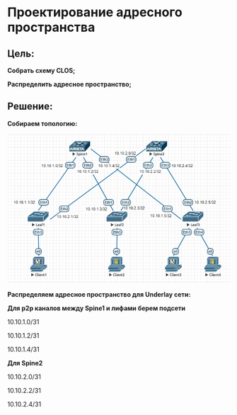 # Проектирование адресного пространства

## Цель:

**Собрать схему CLOS;**

**Распределить адресное пространство;**

## Решение:

**Собираем топологию:**

![](images/lab1.jpg)


**Распределяем адресное пространство для Underlay сети:**

**Для p2p каналов между Spine1 и лифами берем подсети**

10.10.1.0/31

10.10.1.2/31

10.10.1.4/31

**Для Spine2**

10.10.2.0/31

10.10.2.2/31

10.10.2.4/31



